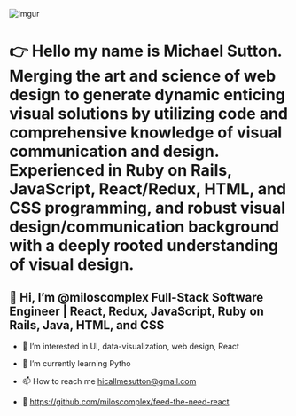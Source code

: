 ![Imgur](https://imgur.com/a/A9JcdL9)

# 👉 Hello my name is Michael Sutton. Merging the art and science of web design to generate dynamic enticing visual solutions by utilizing code and comprehensive knowledge of visual communication and design. Experienced in Ruby on Rails, JavaScript, React/Redux, HTML, and CSS programming, and robust visual design/communication background with a deeply rooted understanding of visual design.

## 👋  Hi, I’m @miloscomplex Full-Stack Software Engineer | React, Redux, JavaScript, Ruby on Rails, Java, HTML, and CSS

- 👀  I’m interested in UI, data-visualization, web design, React

- 🌱  I’m currently learning Pytho

- 📫  How to reach me hicallmesutton@gmail.com

- :construction: https://github.com/miloscomplex/feed-the-need-react

<!---
miloscomplex/miloscomplex is a ✨ special ✨ repository because its `README.md` (this file) appears on your GitHub profile.
You can click the Preview link to take a look at your changes.
--->
